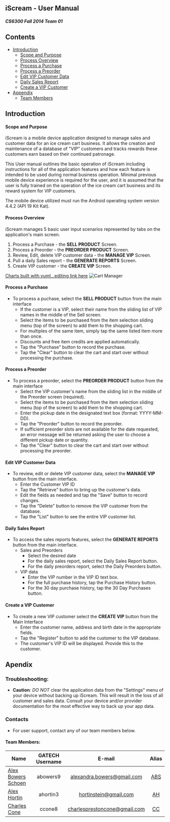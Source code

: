 ## **iScream - User Manual** 

##### CS6300 Fall 2014 Team 01

Contents
-----------------

- [Introduction](#introduction)
  - [Scope and Purpose](#scope-and-purpose)
  - [Process Overview](#process-overview)
  - [Process a Purchase](#process-a-purchase)
  - [Process a Preorder](#process-a-preorder)
  - [Edit VIP Customer Data](#edit-vip-customer-data)
  - [Daily Sales Report](#daily-sales-report)
  - [Create a VIP Customer](#create-a-vip-customer)
- [Appendix](#appendix)
  - [Team Members](#team-members)

## Introduction

#### Scope and Purpose

iScream is a mobile device application designed to manage sales and customer data for an ice cream cart business.  It allows the creation and maintenance of a database of "VIP" customers and tracks rewards these customers earn based on their continued patronage. 

This User manual outlines the basic operation of iScream including instructions for all of the application features and how each feature is intended to be used during normal business operation. Minimal previous mobile device experience is required for the user, and it is assumed that the user is fully trained on the operation of the ice cream cart business and its reward system for VIP customers.  

The mobile device utilized must run the Android operating system version 4.4.2 (API 19 Kit Kat).


#### Process Overview

iScream manages 5 basic user input scenarios represented by tabs on the application's main screen. 

1.	Process a Purchase - the **SELL PRODUCT** Screen.
2.	Process a Preorder - the **PREORDER PRODUCT** Screen.
3.	Review, Edit, delete VIP customer data - the **MANAGE VIP** Screen.
4.	Pull a daily Sales report - the **GENERATE REPORTS** Screen.
5.	Create VIP customer - the **CREATE VIP** Screen.

[Charts built with yuml...editing link here](http://yuml.me/edit/5b927c22)
![Cart Manager](http://yuml.me/5b927c22)

#### Process a Purchase

- To process a puchase, select the **SELL PRODUCT** button from the main interface
  - If the customer is a VIP, select their name from the sliding list of VIP names in the middle of the Sell screen.
  - Select the items to be purchased from the item selection sliding menu (top of the screen) to add them to the shopping cart.
  - For multiples of the same item, simply tap the same listed item more than once.
  - Discounts and free item credits are applied automatically.
  - Tap the "Purchase" button to record the purchase.
  - Tap the "Clear" button to clear the cart and start over without processing the purchase.   

#### Process a Preorder

- To process a preorder, select the **PREORDER PRODUCT** button from the main interface
  - Select the VIP customer's name from the sliding list in the middle of the Preorder screen (required).
  - Select the items to be purchased from the item selection sliding menu (top of the screen) to add them to the shopping cart.
  - Enter the pickup date in the designated text box (format: YYYY-MM-DD).
  - Tap the "Preorder" button to record the preorder.
  - If sufficient preorder slots are not available for the date requested, an error message will be returned asking the user to choose a different pickup date or quantity.
  -  Tap the "Clear" button to clear the cart and start over without processing the preorder. 
 
#### Edit VIP Customer Data

- To review, edit or delete VIP customer data, select the **MANAGE VIP** button from the main interface.  
	- Enter the Customer VIP ID
	- Tap the "Retrieve" button to bring up the customer's data.
	- Edit the fields as needed and tap the "Save" button to record changes.
	- Tap the "Delete" button to remove the VIP customer from the database.
	- Tap the "List" button to see the entire VIP customer list.

#### Daily Sales Report

- To access the sales reports features, select the **GENERATE REPORTS** button from the main interface.
	- Sales and Preorders 
		- Select the desired date
		- For the daily sales report, select the Daily Sales Report button.
		- For the daily preorders report, select the Daily Preorders button.
	- VIP data
		- Enter the VIP number in the VIP ID text box.
		- For the full purchase history, tap the Purchase History button.
		- For the 30 day purchase history, tap the 30 Day Purchases button. 


#### Create a VIP Customer

- To create a new VIP customer select the **CREATE VIP** button from the Main Interface
	- Enter the customer name, address and birth date in the appropriate fields.
	- Tap the "Register" button to add the customer to the VIP database.  
	- The customer's VIP ID will be displayed.  Provide this to the customer.
	




## Apendix

### Troubleshooting:
- **Caution**: _DO NOT_ clear the application data from the "Settings" menu of your device without backing up iScream.  This will result in the loss of all customer and sales data.  Consult your device and/or provider documentation for the most effective way to back up your app data.

### Contacts
- For user support, contact any of our team members below.
 

#### Team Members:

| Name  				| GATECH Username		| E-mail						| Alias |
| --------------------- |:---------------------:|:-----------------------------:|:-----:| 
| [Alex Bowers Schoen](http://github.com/bowersaa )  	| abowers9				| alexandra.bowers@gmail.com 	| [ABS](http://github.com/bowersaa )   |
| [Alex Hortin](http://github.com/hortinstein) 	 		| ahortin3				| hortinstein@gmail.com  		| [AH](http://github.com/hortinstein )    |
| [Charles Cone](http://github.com/ccone8)  	 		| ccone8		        | charlesprestoncone@gmail.com  | [CC](http://github.com/ccone8 )    |

